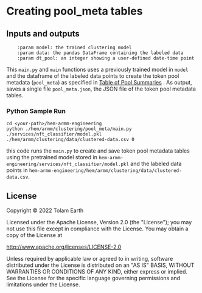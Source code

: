 # Creating pool_meta tables

## Inputs and outputs

```
    :param model: the trained clustering model
    :param data: the pandas DataFrame containing the labeled data
    :param dt_pool: an integer showing a user-defined date-time point
```

This `main.py` and `main` functions uses a previously trained model in `model` and the dataframe of the labeled data
points to create the token pool metadata (`pool_meta`) as specified in
[Table of Pool Summaries](https://github.com/objectcomputing/hem-architecture/blob/main/armm/information/data-model-ingestion.md#table-of-pool-summaries)
. As output, saves
a single file `pool_meta.json`, the JSON file of the token pool metadata tables.

### Python Sample Run

```
cd <your-path>/hem-armm-engineering
python ./hem/armm/clustering/pool_meta/main.py ./services/nft_classifier/model.pkl ./hem/armm/clustering/data/clustered-data.csv 0
```

this code runs the `main.py` to create and save token pool metadata tables using the pretrained model stored in `hem-armm-engineering/services/nft_classifier/model.pkl`
and the labeled data points in `hem-armm-engineering/hem/armm/clustering/data/clustered-data.csv`.

## License
Copyright &copy; 2022 Tolam Earth

Licensed under the Apache License, Version 2.0 (the "License"); you may not use this file except in compliance with the License. You may obtain a copy of the License at 

http://www.apache.org/licenses/LICENSE-2.0 

Unless required by applicable law or agreed to in writing, software distributed under the License is distributed on an "AS IS" BASIS, WITHOUT WARRANTIES OR CONDITIONS OF ANY KIND, either express or implied. See the License for the specific language governing permissions and limitations under the License.
